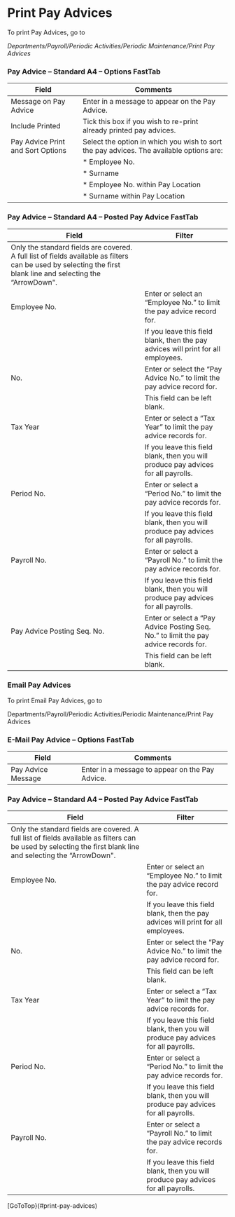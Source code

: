 # Print Pay Advices
To print Pay Advices, go to 

*Departments/Payroll/Periodic Activities/Periodic Maintenance/Print Pay Advices*
 
### 	Pay Advice – Standard A4 – Options FastTab
|Field	|Comments|
|---|---|
|Message on Pay Advice 	|Enter in a message to appear on the Pay Advice.|
|Include Printed	|Tick this box if you wish to re-print already printed pay advices.|
|Pay Advice Print and Sort Options	|Select the option in which you wish to sort the pay advices.  The available options are:|
||*	Employee No.|
||*	Surname|
||*	Employee No. within Pay Location|
||*	Surname within Pay Location|

### 	Pay Advice – Standard A4 – Posted Pay Advice FastTab

|Field	|Filter|
|---|---|
|Only the standard fields are covered.  A full list of fields available as filters can be used by selecting the first blank line and selecting the “ArrowDown".|
|Employee No.	|Enter or select an “Employee No.” to limit the pay advice record for.|
||If you leave this field blank, then the pay advices will print for all employees.|
|No.	|Enter or select the “Pay Advice No.” to limit the pay advice record for.|
||This field can be left blank.|
|Tax Year	|Enter or select a “Tax Year” to limit the pay advice records for.|
||If you leave this field blank, then you will produce pay advices for all payrolls.|
|Period No.	|Enter or select a “Period No.” to limit the pay advice records for.|
||If you leave this field blank, then you will produce pay advices for all payrolls.|
|Payroll No.	|Enter or select a “Payroll No.” to limit the pay advice records for.|
||If you leave this field blank, then you will produce pay advices for all payrolls.|
|Pay Advice Posting Seq. No.	|Enter or select a “Pay Advice Posting Seq. No.” to limit the pay advice records for.|
||This field can be left blank.

### Email Pay Advices
To print Email Pay Advices, go to 

Departments/Payroll/Periodic Activities/Periodic Maintenance/Print Pay Advices
 
### 	E-Mail Pay Advice – Options FastTab

|Field	|Comments|
|---|---|
|Pay Advice Message	|Enter in a message to appear on the Pay Advice.|

### Pay Advice – Standard A4 – Posted Pay Advice FastTab

|Field	|Filter|
|---|---|
|Only the standard fields are covered.  A full list of fields available as filters can be used by selecting the first blank line and selecting the “ArrowDown".|
|Employee No.	|Enter or select an “Employee No.” to limit the pay advice record for.|
||If you leave this field blank, then the pay advices will print for all employees.|
|No.	|Enter or select the “Pay Advice No.” to limit the pay advice record for.|
||This field can be left blank.|
|Tax Year	|Enter or select a “Tax Year” to limit the pay advice records for.|
||If you leave this field blank, then you will produce pay advices for all payrolls.|
|Period No.	|Enter or select a “Period No.” to limit the pay advice records for.|
||If you leave this field blank, then you will produce pay advices for all payrolls.|
|Payroll No.	|Enter or select a “Payroll No.” to limit the pay advice records for.|
||If you leave this field blank, then you will produce pay advices for all payrolls.|

[GoToTop}(#print-pay-advices) 
